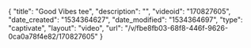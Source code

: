 {
    "title": "Good Vibes tee",
    "description": "",
    "videoid": "170827605",
    "date_created": "1534364627",
    "date_modified": "1534364697",
    "type": "captivate",
    "layout": "video",
    "url": "\/v\/fbe8fb03-68f8-446f-9626-0ca0a78f4e82\/170827605"
}